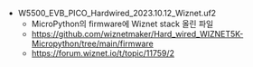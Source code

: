 * W5500_EVB_PICO_Hardwired_2023.10.12_Wiznet.uf2
  * MicroPython의 firmware에 Wiznet stack 올린 파일
  * https://github.com/wiznetmaker/Hard_wired_WIZNET5K-Micropython/tree/main/firmware
  * https://forum.wiznet.io/t/topic/11759/2
